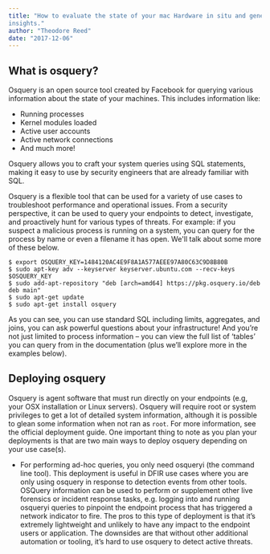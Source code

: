```yaml
---
title: "How to evaluate the state of your mac Hardware in situ and generate
insights."
author: "Theodore Reed"
date: "2017-12-06"
---
```


## What is osquery?

Osquery is an open source tool created by Facebook for querying various
information about the state of your machines. This includes information like:

* Running processes
* Kernel modules loaded
* Active user accounts
* Active network connections
* And much more!

Osquery allows you to craft your system queries using SQL statements, making it
easy to use by security engineers that are already familiar with SQL.

Osquery is a flexible tool that can be used for a variety of use cases to
troubleshoot performance and operational issues. From a security perspective, it
can be used to query your endpoints to detect, investigate, and proactively hunt
for various types of threats. For example: if you suspect a malicious process is
running on a system, you can query for the process by name or even a filename it
has open. We'll talk about some more of these below.

```
$ export OSQUERY_KEY=1484120AC4E9F8A1A577AEEE97A80C63C9D8B80B
$ sudo apt-key adv --keyserver keyserver.ubuntu.com --recv-keys $OSQUERY_KEY
$ sudo add-apt-repository "deb [arch=amd64] https://pkg.osquery.io/deb deb main"
$ sudo apt-get update
$ sudo apt-get install osquery
```

As you can see, you can use standard SQL including limits, aggregates, and joins, you can ask powerful questions about your infrastructure! And you’re not just limited to process information – you can view the full list of ‘tables’ you can query from in the documentation (plus we’ll explore more in the examples below).

## Deploying osquery

Osquery is agent software that must run directly on your endpoints (e.g, your OSX installation or Linux servers). Osquery will require root or system privileges to get a lot of detailed system information, although it is possible to glean some information when not ran as `root`. For more information, see the official deployment guide.
One important thing to note as you plan your deployments is that are two main ways to deploy osquery depending on your use case(s).

* For performing ad-hoc queries, you only need osqueryi (the command line tool). This deployment is useful in DFIR use cases where you are only using osquery in response to detection events from other tools. OSQuery information can be used to perform or supplement other live forensics or incident response tasks, e.g. logging into and running osqueryi queries to pinpoint the endpoint process that has triggered a network indicator to fire. The pros to this type of deployment is that it’s extremely lightweight and unlikely to have any impact to the endpoint users or application. The downsides are that without other additional automation or tooling, it’s hard to use osquery to detect active threats.

